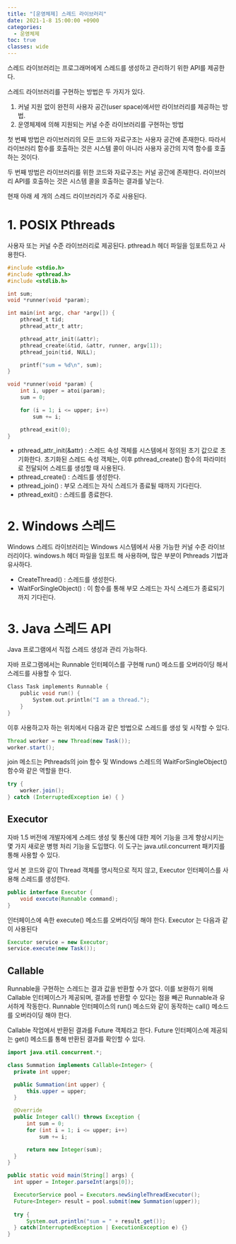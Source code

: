 ```yaml
---
title: "[운영체제] 스레드 라이브러리"
date: 2021-1-8 15:00:00 +0900
categories:
  - 운영체제
toc: true
classes: wide
---
```


스레드 라이브러리는 프로그래머에게 스레드를 생성하고 관리하기 위한 API를 제공한다.

스레드 라이브러리를 구현하는 방법은 두 가지가 있다.

1. 커널 지원 없이 완전히 사용자 공간(user space)에서만 라이브러리를 제공하는 방법.
2. 운영체제에 의해 지원되는 커널 수준 라이브러리를 구현하는 방법

첫 번째 방법은 라이브러리의 모든 코드와 자료구조는 사용자 공간에 존재한다. 따라서 라이브러리 함수를 호출하는 것은 시스템 콜이 아니라 사용자 공간의 지역 함수를 호출하는 것이다.

두 번째 방법은 라이브러리를 위한 코드와 자료구조는 커널 공간에 존재한다. 라이브러리 API를 호출하는 것은 시스템 콜을 호출하는 결과를 낳는다.

현재 아래 세 개의 스레드 라이브러리가 주로 사용된다.

# 1. POSIX Pthreads

사용자 또는 커널 수준 라이브러리로 제공된다. pthread.h 헤더 파일을 임포트하고 사용한다.

```c
#include <stdio.h>
#include <pthread.h>
#include <stdlib.h>

int sum;
void *runner(void *param);

int main(int argc, char *argv[]) {
	pthread_t tid;
	pthread_attr_t attr;

	pthread_attr_init(&attr);
	pthread_create(&tid, &attr, runner, argv[1]);
	pthread_join(tid, NULL);

	printf("sum = %d\n", sum);
}

void *runner(void *param) {
	int i, upper = atoi(param);
	sum = 0;

	for (i = 1; i <= upper; i++)
		sum += i;

	pthread_exit(0);
}
```

- pthread_attr_init(&attr) : 스레드 속성 객체를 시스템에서 정의된 초기 값으로 초기화한다. 초기화된 스레드 속성 객체는, 이후 pthread_create() 함수의 파라미터로 전달되어 스레드를 생성할 때 사용된다.
- pthread_create() : 스레드를 생성한다.
- pthread_join() : 부모 스레드는 자식 스레드가 종료될 때까지 기다린다.
- pthread_exit() : 스레드를 종료한다.

# 2. Windows 스레드

Windows 스레드 라이브러리는 Windows 시스템에서 사용 가능한 커널 수준 라이브러리이다. windows.h 헤더 파일을 임포트 해 사용하며, 많은 부분이 Pthreads 기법과 유사하다.

- CreateThread() : 스레드를 생성한다.
- WaitForSingleObject() : 이 함수를 통해 부모 스레드는 자식 스레드가 종료되기까지 기다린다.

# 3. Java 스레드 API

Java 프로그램에서 직접 스레드 생성과 관리 가능하다.

자바 프로그램에서는 Runnable 인터페이스를 구현해 run() 메소드를 오버라이딩 해서 스레드를 사용할 수 있다.

```c
Class Task implements Runnable {
	public void run() {
		System.out.println("I am a thread.");
	}
}
```

이후 사용하고자 하는 위치에서 다음과 같은 방법으로 스레드를 생성 및 시작할 수 있다.

```java
Thread worker = new Thread(new Task());
worker.start();
```

join 메소드는 Pthreads의 join 함수 및 Windows 스레드의 WaitForSingleObject() 함수와 같은 역할을 한다.

```java
try {
	worker.join();
} catch (InterruptedException ie) { }
```

## Executor

자바 1.5 버전에 개발자에게 스레드 생성 및 통신에 대한 제어 기능을 크게 향상시키는 몇 가지 새로운 병행 처리 기능을 도입했다. 이 도구는 java.util.concurrent 패키지를 통해 사용할 수 있다.

앞서 본 코드와 같이 Thread 객체를 명시적으로 적지 않고, Executor 인터페이스를 사용해 스레드를 생성한다.

```java
public interface Executor {
	void execute(Runnable command);
}
```

인터페이스에 속한 execute() 메소드를 오버라이딩 해야 한다. Executor 는 다음과 같이 사용된다

```java
Executor service = new Executor;
service.execute(new Task());
```

## Callable

Runnable을 구현하는 스레드는 결과 값을 반환할 수가 없다. 이를 보완하기 위해 Callable 인터페이스가 제공되며, 결과를 반환할 수 있다는 점을 빼곤 Runnable과 유서하게 작동한다. Runnable 인터페이스의 run() 메소드와 같이 동작하는 call() 메소드를 오버라이딩 해야 한다.

Callable 작업에서 반환된 결과를 Future 객체라고 한다. Future 인터페이스에 제공되는 get() 메소드를 통해 반환된 결과를 확인할 수 있다.

```java
import java.util.concurrent.*;

class Summation implements Callable<Integer> {
  private int upper;

  public Summation(int upper) {
      this.upper = upper;
  }

  @Override
  public Integer call() throws Exception {
      int sum = 0;
      for (int i = 1; i <= upper; i++)
          sum += i;

      return new Integer(sum);
  }
}

public static void main(String[] args) {
  int upper = Integer.parseInt(args[0]);

  ExecutorService pool = Executors.newSingleThreadExecutor();
  Future<Integer> result = pool.submit(new Summation(upper));
  
  try {
      System.out.println("sum = " + result.get());
  } catch(InterruptedException | ExecutionException e) {}
}
```